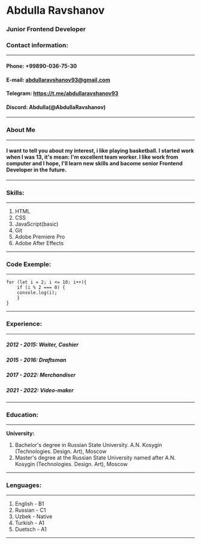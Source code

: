 # Abdulla Ravshanov

### Junior Frontend Developer

### Contact information:
----------------------------------------------
#### **Phone:** +99890-036-75-30
#### **E-mail:** abdullaravshanov93@gmail.com
#### **Telegram:** https://t.me/abdullaravshanov93
#### **Discord:** Abdulla(@AbdullaRavshanov)
----------------------------------------------
### About Me 
----------------------------------------------
#### I want to tell you about my interest, i like playing basketball. I started work when I was 13, it's mean: I'm excellent team worker. I like work from computer and I hope, I'll learn new skills and bacome senior Frontend Developer in the future.
----------------------------------------------
### Skills:
----------------------------------------------
1. HTML
2. CSS
3. JavaScript(basic)
4. Git 
5. Adobe Premiere Pro
6. Adobe After Effects
----------------------------------------------
### Code Exemple:
----------------------------------------------
```
for (let i = 2; i <= 10; i++){
    if (i % 2 === 0) {
    console.log(i);   
    }
}
```
----------------------------------------------
### Experience:
----------------------------------------------
##### 2012 - 2015: Waiter, Cashier
##### 2015 - 2016: Draftsman
##### 2017 - 2022: Merchandiser
##### 2021 - 2022: Video-maker
----------------------------------------------
### Education:
----------------------------------------------
**University:** 
1. Bachelor's degree in Russian State University. A.N. Kosygin (Technologies. Design. Art), Moscow
2. Master's degree at the Russian State University named after A.N. Kosygin (Technologies. Design. Art), Moscow
----------------------------------------------
### Lenguages:
----------------------------------------------
1. English - B1
2. Russian - C1
3. Uzbek - Native
4. Turkish - A1
5. Duetsch - A1
----------------------------------------------